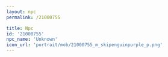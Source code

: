 ```yaml
---
layout: npc
permalink: /21000755

title: Npc
id: '21000755'
npc_name: 'Unknown'
icon_url: 'portrait/mob/21000755_m_skipenguinpurple_p.png'
---
```

